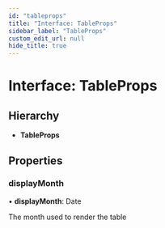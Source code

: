 ```yaml
---
id: "tableprops"
title: "Interface: TableProps"
sidebar_label: "TableProps"
custom_edit_url: null
hide_title: true
---
```


# Interface: TableProps

## Hierarchy

* **TableProps**

## Properties

### displayMonth

• **displayMonth**: Date

The month used to render the table
